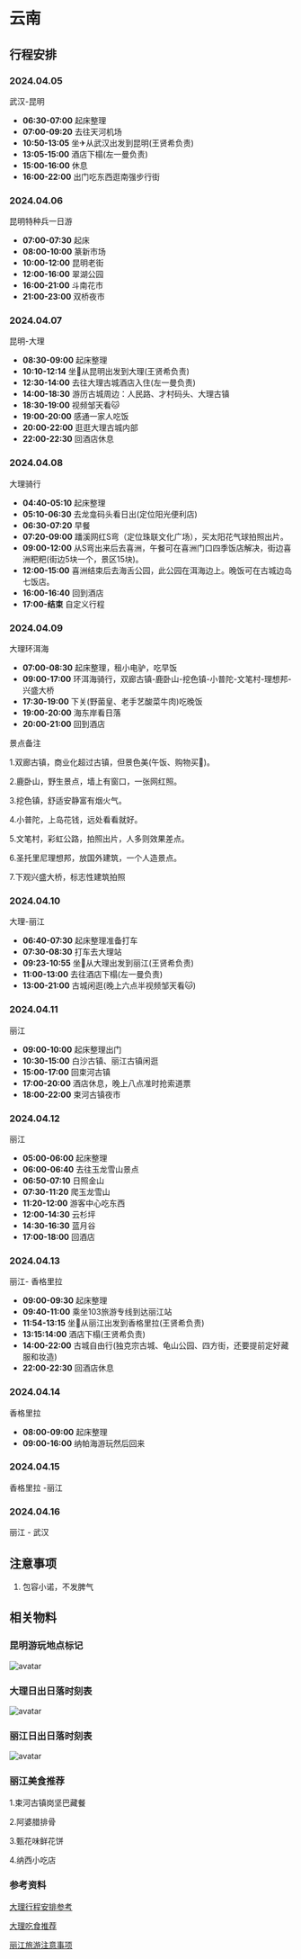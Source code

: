 # 云南

## 行程安排

### 2024.04.05

武汉-昆明

- **06:30-07:00** 起床整理
- **07:00-09:20** 去往天河机场
- **10:50-13:05** 坐✈从武汉出发到昆明(王贤希负责)
- **13:05-15:00** 酒店下榻(左一曼负责)
- **15:00-16:00** 休息
- **16:00-22:00** 出门吃东西逛南强步行街

### 2024.04.06

昆明特种兵一日游

- **07:00-07:30** 起床
- **08:00-10:00** 篆新市场
- **10:00-12:00** 昆明老街
- **12:00-16:00** 翠湖公园
- **16:00-21:00** 斗南花市
- **21:00-23:00** 双桥夜市

### 2024.04.07

昆明-大理

- **08:30-09:00** 起床整理
- **10:10-12:14** 坐🚝从昆明出发到大理(王贤希负责)
- **12:30-14:00** 去往大理古城酒店入住(左一曼负责)
- **14:00-18:30** 游历古城周边：人民路、才村码头、大理古镇
- **18:30-19:00** 视频邹天看🐱
- **19:00-20:00** 感通一家人吃饭
- **20:00-22:00** 逛逛大理古城内部
- **22:00-22:30** 回酒店休息

### 2024.04.08

大理骑行

- **04:40-05:10** 起床整理
- **05:10-06:30** 去龙龛码头看日出(定位阳光便利店)
- **06:30-07:20** 早餐
- **07:20-09:00** 蹯溪网红S弯（定位珠联文化广场），买太阳花气球拍照出片。
- **09:00-12:00** 从S弯出来后去喜洲，午餐可在喜洲门口四季饭店解决，街边喜洲粑粑(街边5块一个，景区15块)。
- **12:00-15:00** 喜洲结束后去海舌公园，此公园在洱海边上。晚饭可在古城边岛七饭店。
- **16:00-16:40** 回到酒店
- **17:00-结束** 自定义行程

### 2024.04.09

大理环洱海

- **07:00-08:30** 起床整理，租小电驴，吃早饭
- **09:00-17:00** 环洱海骑行，双廊古镇-鹿卧山-挖色镇-小普陀-文笔村-理想邦-兴盛大桥
- **17:30-19:00** 下关(野菌皇、老手艺酸菜牛肉)吃晚饭
- **19:00-20:00** 海东岸看日落
- **20:00-21:00** 回到酒店

景点备注

1.双廊古镇，商业化超过古镇，但景色美(午饭、购物买👗)。

2.鹿卧山，野生景点，墙上有窗口，一张网红照。

3.挖色镇，舒适安静富有烟火气。

4.小普陀，上岛花钱，远处看看就好。

5.文笔村，彩虹公路，拍照出片，人多则效果差点。

6.圣托里尼理想邦，放国外建筑，一个人造景点。

7.下观兴盛大桥，标志性建筑拍照

### 2024.04.10

大理-丽江

- **06:40-07:30** 起床整理准备打车
- **07:30-08:30** 打车去大理站
- **09:23-10:55** 坐🚝从大理出发到丽江(王贤希负责)
- **11:00-13:00** 去往酒店下榻(左一曼负责)
- **13:00-21:00** 古城闲逛(晚上六点半视频邹天看🐱)

### 2024.04.11

丽江

- **09:00-10:00** 起床整理出门
- **10:30-15:00** 白沙古镇、丽江古镇闲逛
- **15:00-17:00** 回束河古镇
- **17:00-20:00** 酒店休息，晚上八点准时抢索道票
- **18:00-22:00** 束河古镇夜市

### 2024.04.12

丽江

- **05:00-06:00** 起床整理
- **06:00-06:40** 去往玉龙雪山景点
- **06:50-07:10** 日照金山
- **07:30-11:20** 爬玉龙雪山
- **11:20-12:00** 游客中心吃东西
- **12:00-14:30** 云杉坪
- **14:30-16:30** 蓝月谷
- **17:00-18:00** 回酒店

### 2024.04.13

丽江- 香格里拉

- **09:00-09:30** 起床整理
- **09:40-11:00** 乘坐103旅游专线到达丽江站
- **11:54-13:15** 坐🚝从丽江出发到香格里拉(王贤希负责)
- **13:15:14:00** 酒店下榻(王贤希负责)
- **14:00-22:00** 古城自由行(独克宗古城、龟山公园、四方街，还要提前定好藏服和妆造)
- **22:00-22:30** 回酒店休息

### 2024.04.14

香格里拉

- **08:00-09:00** 起床整理
- **09:00-16:00** 纳帕海游玩然后回来

### 2024.04.15

香格里拉 -丽江

### 2024.04.16

丽江 - 武汉

## 注意事项

1. 包容小诺，不发脾气

## 相关物料

### 昆明游玩地点标记

![avatar](/images/昆明地点参考.png)

### 大理日出日落时刻表

![avatar](/images/大理日出日落时刻表.png)

### 丽江日出日落时刻表

![avatar](/images/丽江日出日落时刻表.png)

### 丽江美食推荐

1.束河古镇岗坚巴藏餐

2.阿婆腊排骨

3.甄花味鲜花饼

4.纳西小吃店

### 参考资料

[大理行程安排参考](https://www.bilibili.com/video/BV1Js4y1w7xs/?spm_id_from=333.337.search-card.all.click&vd_source=90b94a7a50e34ccee89e9997078297d5)

[大理吃食推荐](https://www.bilibili.com/video/BV1Tr421W7Sm/?spm_id_from=333.337.search-card.all.click&vd_source=90b94a7a50e34ccee89e9997078297d5)

[丽江旅游注意事项](https://www.bilibili.com/video/BV11o4y1a7pP/?spm_id_from=333.337.search-card.all.click&vd_source=90b94a7a50e34ccee89e9997078297d5)


